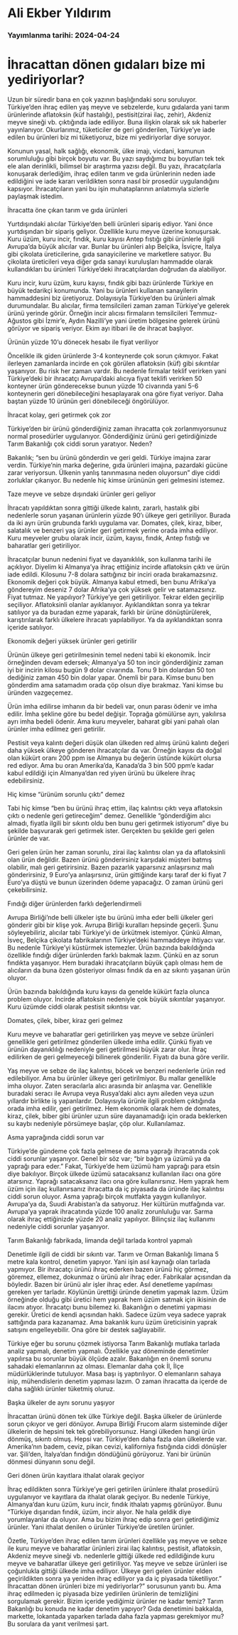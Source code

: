 # Ali Ekber Yıldırım

### Yayımlanma tarihi: 2024-04-24

# İhracattan dönen gıdaları bize mi yediriyorlar?

Uzun bir süredir bana en çok yazının başlığındaki soru soruluyor. Türkiye’den ihraç edilen yaş meyve ve sebzelerde, kuru gıdalarda yani tarım ürünlerinde aflatoksin (küf hastalığı), pestisit(zirai ilaç, zehir), Akdeniz meyve sineği vb. çıktığında iade ediliyor. Buna ilişkin olarak sık sık haberler yayınlanıyor. Okurlarımız, tüketiciler de geri gönderilen, Türkiye’ye iade edilen bu ürünleri biz mi tüketiyoruz, bize mi yediriyorlar diye soruyor.

Konunun yasal, halk sağlığı, ekonomik, ülke imajı, vicdani, kamunun sorumluluğu gibi birçok boyutu var. Bu yazı saydığımız bu boyutları tek tek ele alan derinlikli, bilimsel bir araştırma yazısı değil. Bu yazı, ihracatçılarla konuşarak derlediğim, ihraç edilen tarım ve gıda ürünlerinin neden iade edildiğini ve iade kararı verildikten sonra nasıl bir prosedür uygulandığını kapsıyor. İhracatçıların yani bu işin muhataplarının anlatımıyla sizlerle paylaşmak istedim.

İhracatta öne çıkan tarım ve gıda ürünleri

Yurtdışındaki alıcılar Türkiye’den belli ürünleri sipariş ediyor. Yani önce yurtdışından bir sipariş geliyor. Özellikle kuru meyve üzerine konuşursak. Kuru üzüm, kuru incir, fındık, kuru kayısı Antep fıstığı gibi ürünlerle ilgili Avrupa’da büyük alıcılar var. Bunlar bu ürünleri alıp Belçika, İsviçre, İtalya gibi çikolata üreticilerine, gıda sanayicilerine ve marketlere satıyor. Bu çikolata üreticileri veya diğer gıda sanayi kuruluşları hammadde olarak kullandıkları bu ürünleri Türkiye’deki ihracatçılardan doğrudan da alabiliyor.

Kuru incir, kuru üzüm, kuru kayısı, fındık gibi bazı ürünlerde Türkiye en büyük tedarikçi konumunda. Yani bu ürünleri kullanan sanayilerin hammaddesini biz üretiyoruz. Dolayısıyla Türkiye’den bu ürünleri almak durumundalar. Bu alıcılar, firma temsilcileri zaman zaman Türkiye’ye gelerek ürünü yerinde görür. Örneğin incir alıcısı firmaların temsilcileri Temmuz- Ağustos gibi İzmir’e, Aydın Nazilli’ye yani üretim bölgesine gelerek ürünü görüyor ve sipariş veriyor. Ekim ayı itibari ile de ihracat başlıyor.

Ürünün yüzde 10’u dönecek hesabı ile fiyat veriliyor

Öncelikle ilk giden ürünlerde 3-4 konteynerde çok sorun çıkmıyor. Fakat ilerleyen zamanlarda incirde en çok görülen aflatoksin (küf) gibi sıkıntılar yaşanıyor. Bu risk her zaman vardır. Bu nedenle firmalar teklif verirken yani Türkiye’deki bir ihracatçı Avrupa’daki alıcıya fiyat teklifi verirken 50 konteyner ürün gönderecekse bunun yüzde 10 civarında yani 5-6 konteynerin geri dönebileceğini hesaplayarak ona göre fiyat veriyor. Daha baştan yüzde 10 ürünün geri dönebileceği öngörülüyor.

İhracat kolay, geri getirmek çok zor

Türkiye’den bir ürünü gönderdiğiniz zaman ihracatta çok zorlanmıyorsunuz normal prosedürler uygulanıyor. Gönderdiğiniz ürünü geri getirdiğinizde Tarım Bakanlığı çok ciddi sorun yaratıyor. Neden?

Bakanlık; “sen bu ürünü gönderdin ve geri geldi. Türkiye imajına zarar verdin. Türkiye’nin marka değerine, gıda ürünleri imajına, pazardaki gücüne zarar veriyorsun. Ülkenin yanlış tanınmasına neden oluyorsun” diye ciddi zorluklar çıkarıyor. Bu nedenle hiç kimse ürününün geri gelmesini istemez.

Taze meyve ve sebze dışındaki ürünler geri geliyor

İhracatı yapıldıktan sonra gittiği ülkede kalıntı, zararlı, hastalık gibi nedenlerle sorun yaşanan ürünlerin yüzde 90’ı ülkeye geri getiriliyor. Burada da iki ayrı ürün grubunda farklı uygulama var. Domates, çilek, kiraz, biber, salatalık ve benzeri yaş ürünler geri getirmek yerine orada imha ediliyor. Kuru meyveler grubu olarak incir, üzüm, kayısı, fındık, Antep fıstığı ve baharatlar geri getiriliyor.

İhracatçılar bunun nedenini fiyat ve dayanıklılık, son kullanma tarihi ile açıklıyor. Diyelim ki Almanya’ya ihraç ettiğiniz incirde aflatoksin çıktı ve ürün iade edildi. Kilosunu 7-8 dolara sattığınız bir inciri orada bırakamazsınız. Ekonomik değeri çok büyük. Almanya kabul etmedi, ben bunu Afrika’ya göndereyim deseniz 7 dolar Afrika’ya çok yüksek gelir ve satamazsınız. Fiyat tutmaz. Ne yapılıyor? Türkiye’ye geri getiriliyor. Tekrar elden geçirilip seçiliyor. Aflatoksinli olanlar ayıklanıyor. Ayıklandıktan sonra ya tekrar satılıyor ya da buradan ezme yaparak, farklı bir ürüne dönüştürülerek, karıştırılarak farklı ülkelere ihracatı yapılabiliyor. Ya da ayıklandıktan sonra içeride satılıyor.

Ekonomik değeri yüksek ürünler geri getirilir

Ürünün ülkeye geri getirilmesinin temel nedeni tabii ki ekonomik. İncir örneğinden devam edersek; Almanya’ya 50 ton incir gönderdiğiniz zaman iyi bir incirin kilosu bugün 9 dolar civarında. Tonu 9 bin dolardan 50 ton dediğiniz zaman 450 bin dolar yapar. Önemli bir para. Kimse bunu ben gönderdim ama satamadım orada çöp olsun diye bırakmaz. Yani kimse bu üründen vazgeçemez.

Ürün imha edilirse imhanın da bir bedeli var, onun parası ödenir ve imha edilir. İmha şekline göre bu bedel değişir. Toprağa gömülürse ayrı, yakılırsa ayrı imha bedeli ödenir. Ama kuru meyveler, baharat gibi yani pahalı olan ürünler imha edilmez geri getirilir.

Pestisit veya kalıntı değeri düşük olan ülkeden red almış ürünü kalıntı değeri daha yüksek ülkeye gönderen ihracatçılar da var. Örneğin kayısı da doğal olan kükürt oranı 200 ppm ise Almanya bu değerin üstünde kükürt olursa red ediyor. Ama bu oran Amerika’da, Kanada’da 3 bin 500 ppm’e kadar kabul edildiği için Almanya’dan red yiyen ürünü bu ülkelere ihraç edebilirsiniz.

Hiç kimse “ürünüm sorunlu çıktı” demez

Tabi hiç kimse “ben bu ürünü ihraç ettim, ilaç kalıntısı çıktı veya aflatoksin çıktı o nedenle geri getireceğim” demez. Genellikle “gönderdiğim alıcı almadı, fiyatla ilgili bir sıkıntı oldu ben bunu geri getirmek istiyorum” diye bu şekilde başvurarak geri getirmek ister. Gerçekten bu şekilde geri gelen ürünler de var.

Geri gelen ürün her zaman sorunlu, zirai ilaç kalıntısı olan ya da aflatoksinli olan ürün değildir. Bazen ürünü gönderirsiniz karşıdaki müşteri batmış olabilir, malı geri getirirsiniz. Bazen pazarlık yaparsınız anlaşırsınız malı gönderirsiniz, 9 Euro’ya anlaşırsınız, ürün gittiğinde karşı taraf der ki fiyat 7 Euro’ya düştü ve bunun üzerinden ödeme yapacağız. O zaman ürünü geri çekebilirsiniz.

Fındığı diğer ürünlerden farklı değerlendirmeli

Avrupa Birliği’nde belli ülkeler işte bu ürünü imha eder belli ülkeler geri gönderir gibi bir klişe yok. Avrupa Birliği kuralları hepsinde geçerli. Şunu söyleyebiliriz, alıcılar tabi Türkiye’yi de ürkütmek istemiyor. Çünkü Alman, İsveç, Belçika çikolata fabrikalarının Türkiye’deki hammaddeye ihtiyacı var. Bu nedenle Türkiye’yi küstürmek istemezler. Ürün bazında bakıldığında özellikle fındığı diğer ürünlerden farklı bakmak lazım. Çünkü en az sorun fındıkta yaşanıyor. Hem buradaki ihracatçıların büyük çaplı olması hem de alıcıların da buna özen gösteriyor olması fındık da en az sıkıntı yaşanan ürün oluyor.

Ürün bazında bakıldığında kuru kayısı da genelde kükürt fazla olunca problem oluyor. İncirde aflatoksin nedeniyle çok büyük sıkıntılar yaşanıyor. Kuru üzümde ciddi olarak pestisit sıkıntısı var.

Domates, çilek, biber, kiraz geri gelmez

Kuru meyve ve baharatlar geri getirilirken yaş meyve ve sebze ürünleri genellikle geri getirilmez gönderilen ülkede imha edilir. Çünkü fiyatı ve ürünün dayanıklılığı nedeniyle geri getirilmesi büyük zarar olur. İhraç edilirken de geri gelmeyeceği bilinerek gönderilir. Fiyatı da buna göre verilir.

Yaş meyve ve sebze de ilaç kalıntısı, böcek ve benzeri nedenlerle ürün red edilebiliyor. Ama bu ürünler ülkeye geri getirilmiyor. Bu mallar genellikle imha oluyor. Zaten seracılarla alıcı arasında bir anlaşma var. Genellikle buradaki seracı ile Avrupa veya Rusya’daki alıcı aynı aileden veya uzun yıllardır birlikte iş yapanlardır. Dolayısıyla ürünle ilgili problem çıktığında orada imha edilir, geri getirilmez. Hem ekonomik olarak hem de domates, kiraz, çilek, biber gibi ürünler uzun süre dayanamadığı için orada beklerken su kaybı nedeniyle pörsümeye başlar, çöp olur. Kullanılamaz.

Asma yaprağında ciddi sorun var

Türkiye’de gündeme çok fazla gelmese de asma yaprağı ihracatında çok ciddi sorunlar yaşanıyor. Genel bir söz var; “bir bağın ya üzümü ya da yaprağı para eder.” Fakat, Türkiye’de hem üzümü ham yaprağı para etsin diye bakılıyor. Birçok ülkede üzümü satacaksanız kullanılan ilacı ona göre atarsınız. Yaprağı satacaksanız ilacı ona göre kullanırsınız. Hem yaprak hem üzüm için ilaç kullanırsanız ihracatta da iç piyasada da üründe ilaç kalıntısı ciddi sorun oluyor. Asma yaprağı birçok mutfakta yaygın kullanılıyor. Avrupa’ya da, Suudi Arabistan’a da satıyoruz. Her kültürün mutfağında var. Avrupa’ya yaprak ihracatında yüzde 100 analiz zorunluluğu var. Sarma olarak ihraç ettiğinizde yüzde 20 analiz yapılıyor. Bilinçsiz ilaç kullanımı nedeniyle ciddi sorunlar yaşanıyor.

Tarım Bakanlığı fabrikada, limanda değil tarlada kontrol yapmalı

Denetimle ilgili de ciddi bir sıkıntı var. Tarım ve Orman Bakanlığı limana 5 metre kala kontrol, denetim yapıyor. Yani işin asıl kaynağı olan tarlada yapmıyor. Bir ihracatçı ürünü ihraç ederken bazen ürünü hiç görmez, göremez, ellemez, dokunmaz o ürünü alır ihraç eder. Fabrikalar açısından da böyledir. Bazen bir ürünü alır işler ihraç eder. Asıl denetleme yapılması gereken yer tarladır. Köylünün ürettiği üründe denetim yapmak lazım. Üzüm örneğinde olduğu gibi üretici hem yaprak hem üzüm satmak için ikisinin de ilacını atıyor. İhracatçı bunu bilemez ki. Bakanlığın o denetimi yapması gerekir. Üretici de kendi açısından haklı. Sadece üzüm veya sadece yaprak sattığında para kazanamaz. Ama bakanlık kuru üzüm üreticisinin yaprak satışını engelleyebilir. Ona göre bir destek sağlayabilir.

Türkiye eğer bu sorunu çözmek istiyorsa Tarım Bakanlığı mutlaka tarlada analiz yapmalı, denetim yapmalı. Özellikle yaz döneminde denetimler yapılırsa bu sorunlar büyük ölçüde azalır. Bakanlığın en önemli sorunu sahadaki elemanlarının az olması. Elemanlar daha çok İl, İlçe müdürlüklerinde tutuluyor. Masa başı iş yaptırılıyor. O elemanların sahaya inip, mühendislerin denetim yapması lazım. O zaman ihracatta da içerde de daha sağlıklı ürünler tüketmiş oluruz.

Başka ülkeler de aynı sorunu yaşıyor

İhracattan ürünü dönen tek ülke Türkiye değil. Başka ülkeler de ürünlerde sorun çıkıyor ve geri dönüyor. Avrupa Birliği Frucom alarm sisteminde diğer ülkelerin de hepsini tek tek görebiliyorsunuz. Hangi ülkeden hangi ürün dönmüş, sıkıntı olmuş. Hepsi var. Türkiye’den daha fazla olan ülkelerde var. Amerika’nın badem, ceviz, pikan cevizi, kaliforniya fıstığında ciddi dönüşler var. Şili’den, İtalya’dan fındığın döndüğünü görüyoruz. Yani bir ürünün dönmesi dünyanın sonu değil.

Geri dönen ürün kayıtlara ithalat olarak geçiyor

İhraç edildikten sonra Türkiye’ye geri getirilen ürünlere ithalat prosedürü uygulanıyor ve kayıtlara da ithalat olarak geçiyor. Bu nedenle Türkiye, Almanya’dan kuru üzüm, kuru incir, fındık ithalatı yapmış görünüyor. Bunu “Türkiye dışarıdan fındık, üzüm, incir alıyor. Ne hala geldik diye yorumlayanlar da oluyor. Ama bu bizim ihraç edip sonra geri getirdiğimiz ürünler. Yani ithalat denilen o ürünler Türkiye’de üretilen ürünler.

Özetle, Türkiye’den ihraç edilen tarım ürünleri özellikle yaş meyve ve sebze ile kuru meyve ve baharatlar ürünleri zirai ilaç kalıntısı, pestisit, aflatoksin, Akdeniz meyve sineği vb. nedenlerle gittiği ülkede red edildiğinde kuru meyve ve baharatlar ülkeye geri getiriliyor. Yaş meyve ve sebze ürünleri ise çoğunlukla gittiği ülkede imha ediliyor. Ülkeye geri gelen ürünler elden geçirildikten sonra ya yeniden ihraç ediliyor ya da iç piyasada tüketiliyor.” İhracattan dönen ürünleri bize mi yediriyorlar?” sorusunun yanıtı bu. Ama ihraç edilmeden iç piyasada bize yedirilen ürünlerin de temizliğini sorgulamak gerekir. Bizim içeride yediğimiz ürünler ne kadar temiz? Tarım Bakanlığı bu konuda ne kadar denetim yapıyor? Gıda denetimini bakkalda, markette, lokantada yaparken tarlada daha fazla yapması gerekmiyor mu? Bu sorulara da yanıt verilmesi şart.

